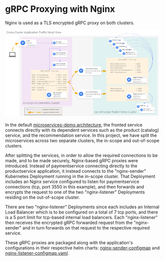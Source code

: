 # gRPC Proxying with Nginx

Nginx is used as a TLS encrypted gRPC proxy on both clusters.

![Nginx gRPC Proxying](/docs/diagrams/application_traffic.png)

In the default [microservices-demo architecture](https://github.com/GoogleCloudPlatform/microservices-demo#service-architecture), the fronted service connects directly with its
dependent services such as the product (catalog) service, and the recommendation
service. In this project, we have split the microservices across two separate
clusters, the in-scope and out-of-scope clusters.

After splitting the services, in order to allow the required connections to be
made, and to be made securely, Nginx-based gRPC proxies were introduced. Instead
of paymentservice connecting directly to the productservice application, it
instead connects to the "nginx-sender" Kubernetes Deployment running in the
in-scope cluster. That Deployment includes an Nginx service configured to listen
for paymentservice connections (tcp, port 3550 in this example), and then
forwards and encrypts the request to one of the two "nginx-listener" Deployments
residing on the out-of-scope cluster.

There are two "nginx-listener" Deployments since each includes an Internal Load
Balancer which is to be configured on a total of 7 tcp ports, and there is a 5
port limit for tcp-based internal load balancers. Each "nginx-listener" then
receives the encrypted gRPC forwarded request from the "nginx-sender" and in
turn forwards on that request to the respective required service.

These gRPC proxies are packaged along with the application's configurations in
their respective helm charts: [nginx-sender-configmap](/helm/in-scope-microservices/templates/nginx-sender-configmap.yaml#L38) and [nginx-listener-configmap.yaml](https://github.com/GoogleCloudPlatform/terraform-pci-starter/blob/master/helm/out-of-scope-microservices/templates/nginx-listener-configmap.yaml#L41).
